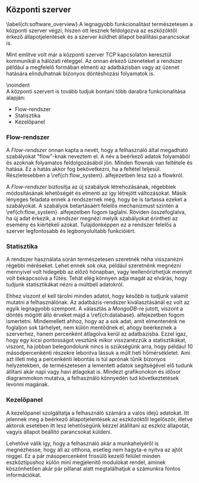 ## Központi szerver
\label{ch:software_overview}
A legnagyobb funkcionalitást természetesen a központi szerver végzi, hiszen ott
lesznek feldolgozva az eszközöktől érkező állapotjelentések és a szerver küldhet
állapot beállítási parancsokat is.

Mint említve volt már a központi szerver TCP kapcsolaton keresztül kommunikál a
hálózati réteggel. Az onnan érkező üzeneteket a rendszer például a megfelelő
formában elmenti az adatbázisban vagy az üzenet hatására elindulhatnak bizonyos
döntéshozási folyamatok is.

\noindent  
A központi szervert is tovább tudjuk bontani több darabra funkcionalitása alapján:

- Flow-rendszer
- Statisztika
- Kezelőpanel

### Flow-rendszer
A *Flow-rendszer* onnan kapta a nevét, hogy a felhasználó által megadható szabályokat
"flow"-knak neveztem el. A név a beérkező adatok folyamából és azoknak folyamatos
feldolgozásából jön. Minden flownak van feltétele és hatása. Ez a hatás akkor fog
bekövetkezni, ha a feltétel teljesül. Részletesebben a \ref{ch:flow_system}.
alfejezetben lesz szó a flowkról.

A *Flow-rendszer* biztosítja az új szabályok létrehozásának, régebbiek módosításának
lehetőségét és elmenti az így létrejött változásokat. Másik lényeges feladata ennek
a rendszernek még, hogy be is tartassa ezeket a szabályokat. A szabályok betartásáért
felelős mechanizmust szintén a \ref{ch:flow_system}. alfejezetben fogom taglalni.
Röviden összefoglalva, ha új adat érkezik, a rendszer megnézi melyik szabályokat
érintheti az esemény és kiértékeli azokat. Tulajdonképpen ez a rendszer felelős
a szerver legfontosabb és legbonyolultabb funkcióiért.

### Statisztika
A rendszer használata során természetesen szeretnék néha visszanézni régebbi
méréseket. Lehet ennek sok oka, például szeretnénk megnézni mennyivel volt hidegebb
az előző hónapban, vagy leellenőrizhetjük mennyit volt bekapcsolva a fűtés. Tehát
elég könnyen adja magát az elvárás, hogy tudjunk statisztikákat nézni a múltbeli adatokról.

Ehhez viszont el kell tárolni minden adatot, hogy később is tudjunk valamit mutatni
a felhasználónak. Az adatbázis-rendszer kiválasztásánál ez volt az egyik legnagyobb
szempont. A választás a  *MongoDB*-re jutott, viszont a döntés mögött álló érveket majd
a \ref{ch:database}. alfejezetben fogom ismertetni. Mindemellett ahhoz, hogy az a
sok adat, amit elmentenénk ne foglaljon sok tárhelyet, nem külön mentődnek el, ahogy
beérkeznek a szerverhez, hanem percenként átlagolva kerül az adatbázisba. Ezzel
igaz, hogy egy kicsi pontosságot vesztünk mikor visszanézzük a statisztikákat,
viszont, ha jobban belegondolunk nincs is szükségünk arra, hogy például 10 másodpercenkénti
részekre lebontva lássuk a múlt heti hőmérsékletet. Ami azt illeti még a percenkénti
lebontás is túl aprónak tűnik bizonyos helyzetekben, de természetesen a lementett
adatok segítségével elő tudunk állítani akár napi vagy havi átlagokat is.
Mindezt grafikonokon és idősor diagrammokon mutatva, a felhasználó könnyedén tud
következtetések levonni magának.

### Kezelőpanel
A kezelőpanel szolgáltatja a felhasználó számára a valós idejű adatokat. Itt jelennek
meg a beérkező állapotjelentések az eszközöktől legelőször, illetve aktorok esetében
itt lesz lehetőségünk kézzel átállítani az eszköz állapotát, vagyis állapot beállító
parancsokat küldeni.

Lehetővé válik így, hogy a felhasználó akár a munkahelyéről is megnézhesse, hogy
áll az otthona, esetleg nem hagyta-e nyitva az ajtót reggel. Ez a pár másopercenként
frissülő kezelő felület minden eszköztípushoz külön mini megjelenítő modulokat
rendel, aminek köszönhetően akár pár pillanat alatt megtalálhatjuk a számunkra
fontos információkat.
